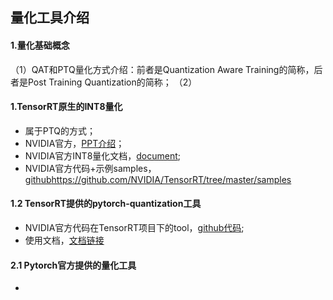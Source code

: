 ## 量化工具介绍
#### 1.量化基础概念
（1）QAT和PTQ量化方式介绍：前者是Quantization Aware Training的简称，后者是Post Training Quantization的简称；
（2）


#### 1.TensorRT原生的INT8量化
+ 属于PTQ的方式；
+ NVIDIA官方，[PPT介绍](https://on-demand.gputechconf.com/gtc/2017/presentation/s7310-8-bit-inference-with-tensorrt.pdf)；
+ NVIDIA官方INT8量化文档，[document](https://docs.nvidia.com/deeplearning/tensorrt/developer-guide/index.html#working-with-int8);
+ NVIDIA官方代码+示例samples，[github]()https://github.com/NVIDIA/TensorRT/tree/master/samples

#### 1.2 TensorRT提供的pytorch-quantization工具
+ NVIDIA官方代码在TensorRT项目下的tool，[github代码](https://github.com/NVIDIA/TensorRT/tree/master/tools/pytorch-quantization);
+ 使用文档，[文档链接](https://docs.nvidia.com/deeplearning/tensorrt/pytorch-quantization-toolkit/docs/userguide.html)


#### 2.1 Pytorch官方提供的量化工具
+ 
